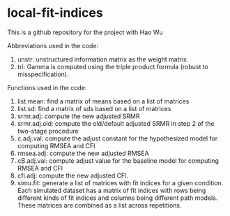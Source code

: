 # local-fit-indices

This is a github repository for the project with Hao Wu

Abbreviations used in the code:
1) unstr: unstructured information matrix as the weight matrix. 
2) tri: Gamma is computed using the triple product formula (robust to misspecification).



Functions used in the code:
1) list.mean: find a matrix of means based on a list of matrices
2) list.sd: find a matrix of sds based on a list of matrices
3) srmr.adj: compute the new adjusted SRMR
4) srmr.adj.old: compute the old/default adjusted SRMR in step 2 of the two-stage procedure
5) c.adj.val: compute the adjust constant for the hypothesized model for computing RMSEA and CFI
6) rmsea.adj: compute the new adjusted RMSEA
7) cB.adj.val: compute adjust value for the baseline model for computing RMSEA and CFI
8) cfi.adj: compute the new adjusted CFI.
9) simu.fit: generate a list of matrices with fit indices for a given condition. Each simulated dataset has a matrix of fit indices with rows being different kinds of fit indices and columns being different path models. These matrices are combined as a list across repetitions. 
